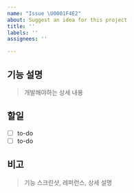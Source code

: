 ```yaml
---
name: "Issue \U0001F4E2"
about: Suggest an idea for this project
title: ''
labels: ''
assignees: ''

---
```


## 기능 설명
> 개발해야하는 상세 내용

## 할일
- [ ] to-do
- [ ] to-do

## 비고
> 기능 스크린샷, 레퍼런스, 상세 설명
